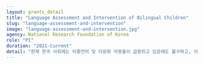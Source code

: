 ```yaml
---
layout: grants_detail
title: "Language Assessment and Intervention of Bilingual Children"
slug: "language-assessment-and-intervention"
image: "language-assessment-and-intervention.jpg"
agency: National Research Foundation of Korea
role: "PI"
duration: "2021-Current"
detail: "현재 한국 사회에는 이중언어 및 다문화 아동들이 급증하고 있음에도 불구하고, 이중언어 아동들의 언어적 어려움의 원인에 대해 이론적으로 심층적인 분석을 하고 이를 토대로 임상에서 직접적으로 활용될 수 있는 언어 평가 방법 및 중재 기법에 대해 소개하고 있는 서적은 전무함. 즉, 언어치료실에 의뢰되고 있는 이중언어 아동들이 급증하고 있는 현실에서 임상 현장의 전문가들이 이중언어 아동의 언어능력 평가 및 중재에 참고할 수 있는 전문서적의 수요는 높아지고 있는 반면, 실제 출판계에서는 이러한 수요를 충족시키지 못하고 있음.이중언어 아동의 언어발달양상은 단일언어 아동과 다르기 때문에 이중언어 아동은 종종 언어장애로 잘못 진단되거나, 또는 언어장애가 있음에도 불구하고 두 언어에 노출되어서 언어발달이 다소 늦는 것으로 오인될 위험이 있음. 이중언어 아동의 언어능력이 단순히 언어적 경험의 차이에 기인한 것인지, 기저의 언어발달 기제의 결함에 기인한 것인지 감별진단 하는 것이 매우 중요함에도, 현재 언어치료 전문가들이 임상현장에서 참고하여 사용할 수 있는 이중언어 평가 및 중재 관련 전문서적이 국내에는 전무함. 현재 한국 사회는 이중언어 아동의 언어문제에 체계적이고 전문적으로 접근하기 위하여 임상현장에서 즉시 적용이 가능한 전문서적이 필요한 시기임. 본 저서는 언어병리학의 이론적 토대를 기초로, 학문적으로는 교수자 및 학생들이 이중언어 아동의 언어 발달의 특징을 정확히 파악하고, 이들을 위한 평가 및 중재 전략을 이해하도록 하며, 나아가 전문가들이 임상 현장에서 이중언어 아동의 언어평가를 의뢰받았을 때 바로 활용할 수 있는 근거기반의 실질적 도구를 저술하는 것을 목표로 함. 이를 위하여 본 저서는 이중언어 아동의 언어능력 평가 및 중재에 관한 선행연구 및 실제 사례들을 광범위하고 면밀하게 조사 및 검토하여, 근거기반(evidence-based)의 최상의 평가 및 중재기법을 제시하고 실제적 예시를 보여주고자 함."
---
```

